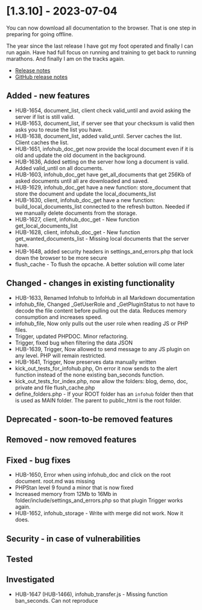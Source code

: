 # [1.3.10] - 2023-07-04

You can now download all documentation to the browser. That is one step in preparing for going offline.

The year since the last release I have got my foot operated and finally I can run again.
Have had full focus on running and training to get back to running marathons. And finally I am on the tracks again.

* [Release notes](main,release_v1_v1v3_v1v3v10)
* [GitHub release notes](https://github.com/peterlembke/infohub/releases/tag/v1.3.10)

## Added - new features
* HUB-1654, document_list, client check valid_until and avoid asking the server if list is still valid.
* HUB-1653, document_list, if server see that your checksum is valid then asks you to reuse the list you have.
* HUB-1638, document_list, added valid_until. Server caches the list. Client caches the list.
* HUB-1651, infohub_doc_get now provide the local document even if it is old and update the old document in the background.
* HUB-1636, Added setting on the server how long a document is valid. Added valid_until on all documents. 
* HUB-1603, infohub_doc_get have get_all_documents that get 256Kb of asked documents until all are downloaded and saved. 
* HUB-1629, infohub_doc_get have a new function: store_document that store the document and update the local_documents_list
* HUB-1630, client, infohub_doc_get have a new function: build_local_documents_list connected to the refresh button. Needed if we manually delete documents from the storage.
* HUB-1627, client, infohub_doc_get - New function get_local_documents_list
* HUB-1628, client, infohub_doc_get - New function get_wanted_documents_list - Missing local documents that the server have.
* HUB-1648, added security headers in settings_and_errors.php that lock down the browser to be more secure
* flush_cache - To flush the opcache. A better solution will come later

## Changed - changes in existing functionality
* HUB-1633, Renamed Infohub to InfoHub in all Markdown documentation
* infohub_file, Changed _GetUserRole and _GetPluginStatus to not have to decode the file content before pulling out the data. Reduces memory consumption and increases speed.
* infohub_file, Now only pulls out the user role when reading JS or PHP files.
* Trigger, updated PHPDOC. Minor refactoring.
* Trigger, fixed bug when filtering the data JSON
* HUB-1639, Trigger, Now allowed to send message to any JS plugin on any level. PHP will remain restricted.
* HUB-1641, Trigger, Now preserves data manually written
* kick_out_tests_for_infohub.php, On error it now sends to the alert function instead of the none existing ban_seconds function. 
* kick_out_tests_for_index.php, now allow the folders: blog, demo, doc, private and file flush_cache.php
* define_folders.php - If your ROOT folder has an `infohub` folder then that is used as MAIN folder. The parent to public_html is the root folder. 

## Deprecated - soon-to-be removed features

## Removed - now removed features

## Fixed - bug fixes
* HUB-1650, Error when using infohub_doc and click on the root document. root.md was missing
* PHPStan level 9 found a minor that is now fixed
* Increased memory from 12Mb to 16Mb in folder/include/settings_and_errors.php so that plugin Trigger works again.
* HUB-1652, infohub_storage - Write with merge did not work. Now it does.

## Security - in case of vulnerabilities

## Tested

## Investigated
* HUB-1647 (HUB-1466), infohub_transfer.js - Missing function ban_seconds. Can not reproduce
